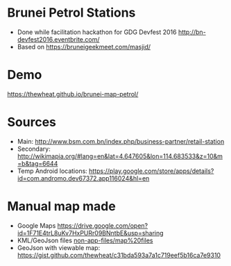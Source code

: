# Brunei Petrol Stations

- Done while facilitation hackathon for GDG Devfest 2016 http://bn-devfest2016.eventbrite.com/
- Based on https://bruneigeekmeet.com/masjid/

# Demo
https://thewheat.github.io/brunei-map-petrol/

# Sources
- Main: http://www.bsm.com.bn/index.php/business-partner/retail-station
- Secondary: http://wikimapia.org/#lang=en&lat=4.647605&lon=114.683533&z=10&m=b&tag=6644
- Temp Android locations: https://play.google.com/store/apps/details?id=com.andromo.dev67372.app116024&hl=en

# Manual map made
- Google Maps https://drive.google.com/open?id=1F71E4trL8uKv7HxPURr09BNntbE&usp=sharing
- KML/GeoJson files [non-app-files/map%20files](non-app-files/map%20files)
- GeoJson with viewable map: https://gist.github.com/thewheat/c31bda593a7a1c719eef5b16ca7e9310
